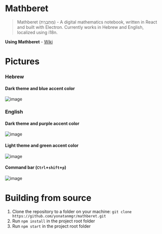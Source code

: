 # Mathberet
> Mathberet (מַתְבֶּרֶת) - A digital mathematics notebook, written in React and built with Electron.
Currently works in Hebrew and English, localized using i18n.

**Using Mathberet** - [Wiki](https://github.com/yonatanmgr/mathberet/wiki)

# Pictures
### Hebrew
#### Dark theme and blue accent color
![image](https://user-images.githubusercontent.com/31913495/225077627-82fa032c-88e7-4e25-971f-98a37a436d40.jpg)

### English
#### Dark theme and purple accent color
![image](https://user-images.githubusercontent.com/31913495/225168731-13afd8f2-7e17-448d-a434-5b6bd1f43494.png)
#### Light theme and green accent color
![image](https://user-images.githubusercontent.com/31913495/225170025-65b7cde0-434d-4c66-8d9a-1c9237a92f3b.png)
#### Command bar (`Ctrl`+`shift`+`p`)
![image](https://user-images.githubusercontent.com/31913495/225170120-e3dcdeb3-bdf2-4fa9-80dc-f2ebbfe2051b.png)

# Building from source
1. Clone the repository to a folder on your machine: `git clone https://github.com/yonatanmgr/mathberet.git`
2. Run `npm install` in the project root folder
3. Run `npm start` in the project root folder
